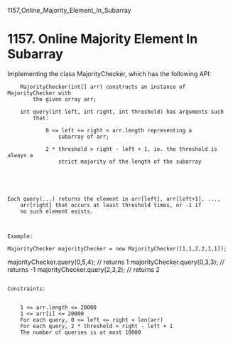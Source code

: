 1157_Online_Majority_Element_In_Subarray
# 1157. Online Majority Element In Subarray

Implementing the class MajorityChecker, which has the following API:

    
        MajorityChecker(int[] arr) constructs an instance of MajorityChecker with
            the given array arr;
        
        int query(int left, int right, int threshold) has arguments such
            that:
            
                0 <= left <= right < arr.length representing a
                    subarray of arr;
                
                2 * threshold > right - left + 1, ie. the threshold is always a
                    strict majority of the length of the subarray
                
            
        
    

    Each query(...) returns the element in arr[left], arr[left+1], ...,
        arr[right] that occurs at least threshold times, or -1 if
        no such element exists.

     

    Example:

    MajorityChecker majorityChecker = new MajorityChecker([1,1,2,2,1,1]);
majorityChecker.query(0,5,4); // returns 1
majorityChecker.query(0,3,3); // returns -1
majorityChecker.query(2,3,2); // returns 2

     
    Constraints:

    
        1 <= arr.length <= 20000
        1 <= arr[i] <= 20000
        For each query, 0 <= left <= right < len(arr)
        For each query, 2 * threshold > right - left + 1
        The number of queries is at most 10000